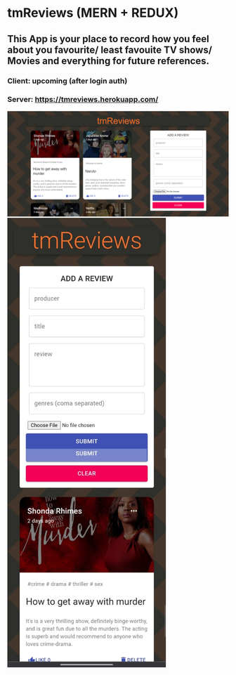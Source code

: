 # tmReviews (MERN + REDUX)

## This App is your place to record how you feel about you favourite/ least favouite TV shows/ Movies and everything for future references.

### Client: upcoming (after login auth)
### Server:  https://tmreviews.herokuapp.com/

![PC view](https://github.com/mukherjeetejas/tmReviews/blob/main/tmReviewsPC2.PNG)
![Mob view](https://github.com/mukherjeetejas/tmReviews/blob/main/tmReviewsMob.jpeg)

